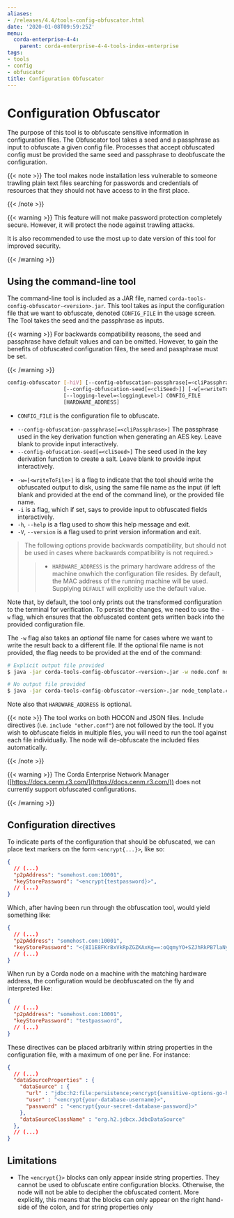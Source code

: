 ```yaml
---
aliases:
- /releases/4.4/tools-config-obfuscator.html
date: '2020-01-08T09:59:25Z'
menu:
  corda-enterprise-4-4:
    parent: corda-enterprise-4-4-tools-index-enterprise
tags:
- tools
- config
- obfuscator
title: Configuration Obfuscator
---
```



# Configuration Obfuscator

The purpose of this tool is to obfuscate sensitive information in configuration files. The Obfuscator tool takes
a seed and a passphrase as input to obfuscate a given config file. Processes that accept obfuscated config
must be provided the same seed and passphrase to deobfuscate the configuration.

{{< note >}}
The tool makes node installation less vulnerable to someone trawling plain text files searching for passwords and
credentials of resources that they should not have access to in the first place.

{{< /note >}}

{{< warning >}}
This feature will not make password protection completely secure. However, it will protect the node
against trawling attacks.

It is also recommended to use the most up to date version of this tool for improved security.

{{< /warning >}}



## Using the command-line tool

The command-line tool is included as a JAR file, named `corda-tools-config-obfuscator-<version>.jar`.
This tool takes as input the configuration file that we want to obfuscate, denoted `CONFIG_FILE` in
the usage screen. The Tool takes the seed and the passphrase as inputs.


{{< warning >}}
For backwards compatibility reasons, the seed and passphrase have default values and can be omitted.
However, to gain the benefits of obfuscated configuration files, the seed and passphrase must be set.

{{< /warning >}}


```bash
config-obfuscator [-hiV] [--config-obfuscation-passphrase[=<cliPassphrase>]]
                  [--config-obfuscation-seed[=<cliSeed>]] [-w[=<writeToFile>]]
                  [--logging-level=<loggingLevel>] CONFIG_FILE
                  [HARDWARE_ADDRESS]
```


* `CONFIG_FILE` is the configuration file to obfuscate.
- `--config-obfuscation-passphrase[=<cliPassphrase>]` The passphrase used in the key derivation function when generating an AES key. Leave blank to provide input interactively.
- `--config-obfuscation-seed[=<cliSeed>]` The seed used in the key derivation function to create a salt. Leave blank to provide input interactively.
* `-w=[<writeToFile>]` is a flag to indicate that the tool should write the obfuscated output to
disk, using the same file name as the input (if left blank and provided at the end of the command line),
or the provided file name.
* `-i` is a flag, which if set, says to provide input to obfuscated fields interactively.
* `-h`, `--help` is a flag used to show this help message and exit.
* `-V`, `--version` is a flag used to print version information and exit.

> 
> The following options provide backwards compatibility, but should not be used in cases where backwards compatibility is not required.> 
> > 
> > * `HARDWARE_ADDRESS` is the primary hardware address of the machine onwhich the configuration file resides. By default, the MAC address of the
> > running machine will be used. Supplying `DEFAULT` will explicitly
> > use the default value.
> 
> 

Note that, by default, the tool only prints out the transformed configuration to the terminal for
verification. To persist the changes, we need to use the `-w` flag, which ensures that the obfuscated
content gets written back into the provided configuration file.

The `-w` flag also takes an *optional* file name for cases where we want to write the result back to
a different file. If the optional file name is not provided, the flag needs to be provided at the end
of the command:

```bash
# Explicit output file provided
$ java -jar corda-tools-config-obfuscator-<version>.jar -w node.conf node_template.conf

# No output file provided
$ java -jar corda-tools-config-obfuscator-<version>.jar node_template.conf -w
```

Note also that `HARDWARE_ADDRESS` is optional.

{{< note >}}
The tool works on both HOCON and JSON files. Include directives (i.e. `include "other.conf"`) are not followed by the tool. If you wish to obfuscate fields in multiple files, you will need to run the tool against each file individually. The node will de-obfuscate the included files automatically.

{{< /note >}}

{{< warning >}}
The Corda Enterprise Network Manager ([https://docs.cenm.r3.com/](https://docs.cenm.r3.com/)) does not currently support obfuscated configurations.

{{< /warning >}}



## Configuration directives

To indicate parts of the configuration that should be obfuscated, we can place text markers on the form
`<encrypt{...}>`, like so:

```json
{
  // (...)
  "p2pAddress": "somehost.com:10001",
  "keyStorePassword": "<encrypt{testpassword}>",
  // (...)
}
```

Which, after having been run through the obfuscation tool, would yield something like:

```json
{
  // (...)
  "p2pAddress": "somehost.com:10001",
  "keyStorePassword": "<{8I1E8FKrBxVkRpZGZKAxKg==:oQqmyYO+SZJhRkPB7laNyQ==}>",
  // (...)
}
```

When run by a Corda node on a machine with the matching hardware address, the configuration would be
deobfuscated on the fly and interpreted like:

```json
{
  // (...)
  "p2pAddress": "somehost.com:10001",
  "keyStorePassword": "testpassword",
  // (...)
}
```

These directives can be placed arbitrarily within string properties in the configuration file, with a maximum of one per line.
For instance:

```json
{
  // (...)
  "dataSourceProperties" : {
    "dataSource" : {
      "url" : "jdbc:h2:file:persistence;<encrypt{sensitive-options-go-here}>",
      "user" : "<encrypt{your-database-username}>",
      "password" : "<encrypt{your-secret-database-password}>"
    },
    "dataSourceClassName" : "org.h2.jdbcx.JdbcDataSource"
  },
  // (...)
}
```


## Limitations


* The `<encrypt{}>` blocks can only appear inside string properties. They cannot be used to obfuscate entire
configuration blocks. Otherwise, the node will not be able to decipher the obfuscated content. More explicitly,
this means that the blocks can only appear on the right hand-side of the colon, and for string properties only

